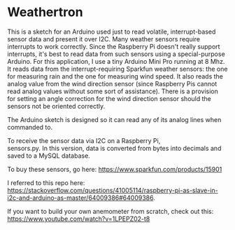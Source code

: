 # Weathertron
This is a sketch for an Arduino used just to read volatile, interrupt-based sensor data and present it over I2C.
Many weather sensors require interrupts to work correctly.  Since the Raspberry Pi doesn't really support interrupts, it's best to 
read data from such sensors using a special-purpose Arduino. For this application, I use a tiny Arduino Mini Pro running at 
8 Mhz.  It reads data from the interrupt-requiring Sparkfun weather sensors:  the one for measuring rain and the one for measuring wind
speed. It also reads the analog value from the wind direction sensor (since Raspberry Pis cannot read analog values without some
sort of assistance).  There is a provision for setting an angle correction for the wind direction sensor should the sensors not be oriented correctly.

The Arduino sketch is designed so it can read any of its analog lines when commanded to.

To receive the sensor data via I2C on a Raspberry Pi,  
sensors.py.  In this version, data is converted from bytes into decimals and saved to a MySQL database.

To buy these sensors, go here:
https://www.sparkfun.com/products/15901

I referred to this repo here: https://stackoverflow.com/questions/41005114/raspberry-pi-as-slave-in-i2c-and-arduino-as-master/64009386#64009386.

If you want to build your own anemometer from scratch, check out this: 
https://www.youtube.com/watch?v=1LPEPZ02-t8

